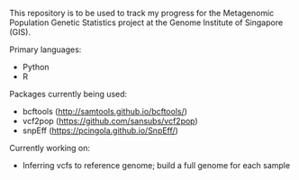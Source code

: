 This repository is to be used to track my progress for the Metagenomic Population Genetic Statistics project at the Genome Institute of Singapore (GIS).

Primary languages:
- Python
- R

Packages currently being used:
- bcftools (http://samtools.github.io/bcftools/)
- vcf2pop (https://github.com/sansubs/vcf2pop)
- snpEff (https://pcingola.github.io/SnpEff/)

Currently working on:
- Inferring vcfs to reference genome; build a full genome for each sample
